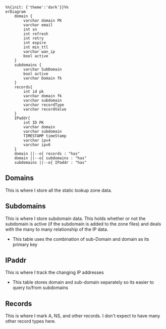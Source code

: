 ```mermaid
%%{init: {'theme':'dark'}}%%
erDiagram
	domain {
		varchar domain PK
		varchar email
		int sn
		int refresh
		int retry
		int expire
		int min_ttl
		varchar wan_ip
		bool active		
	}
	subdomains {
		varchar SubDomain
		bool active
		varchar Domain fk
	}
	records{
		int id pk
		varchar domain fk
		varchar subdomain
		varchar recordType
		varchar recordValue
	}
	IPaddr{
		int ID PK
		varchar domain
		varchar subdomain
		TIMESTAMP timeStamp
		varchar ipv4
		varchar ipv6
	}
	domain ||--o{ records : "has"
	domain ||--o{ subdomains : "has"
	subdomains ||--o{ IPaddr : "has"
```


## Domains
This is where I store all the static lookup zone data.
## Subdomains
This is where I store subdomain data. This holds whether or not the subdomain is active (if the subdomain is added to the zone files) and deals with the many to many relationship of the IP data.
- This table uses the combination of sub-Domain and domain as its primary key

## IPaddr
This is where I track the changing IP addresses
- This table stores domain and sub-domain separately so its easier to query to/from subdomains 

## Records
This is where I mark A, NS, and other records. I don't expect to have many other record types here.